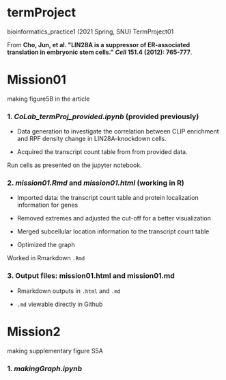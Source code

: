 # termProject
bioinformatics_practice1 (2021 Spring, SNU) TermProject01  

From **Cho, Jun, et al. "LIN28A is a suppressor of ER-associated translation in embryonic stem cells." *Cell* 151.4 (2012): 765-777**.

  

# Mission01

making figure5B in the article

### 1. *CoLab_termProj_provided.ipynb* (provided previously)

   * Data generation to investigate the correlation between CLIP enrichment and RPF density change in LIN28A-knockdown cells.

   * Acquired the transcript count table from from provided data.  

   Run cells as presented on the jupyter notebook.


### 2. *mission01.Rmd* and *mission01.html* (working in R)

   * Imported data: the transcript count table and protein localization information for genes

   * Removed extremes and adjusted the cut-off for a better visualization

   * Merged subcellular location information to the transcript count table    

   * Optimized the graph

   Worked in Rmarkdown `.Rmd` 

### 3. Output files: mission01.html and mission01.md

* Rmarkdown outputs in `.html` and `.md`

* `.md` viewable directly in Github

    

# Mission2

making supplementary figure S5A

### 1. _makingGraph.ipynb_



